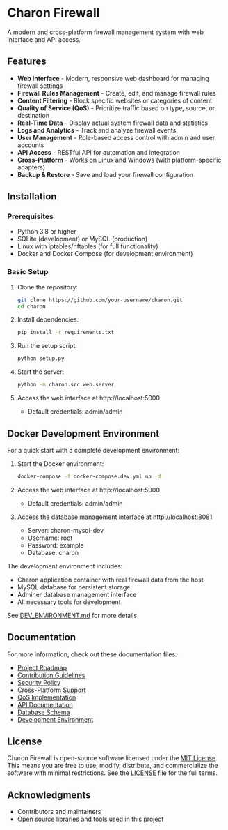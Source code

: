 # Charon Firewall

A modern and cross-platform firewall management system with web interface and API access.

## Features

* **Web Interface** - Modern, responsive web dashboard for managing firewall settings
* **Firewall Rules Management** - Create, edit, and manage firewall rules
* **Content Filtering** - Block specific websites or categories of content
* **Quality of Service (QoS)** - Prioritize traffic based on type, source, or destination
* **Real-Time Data** - Display actual system firewall data and statistics
* **Logs and Analytics** - Track and analyze firewall events
* **User Management** - Role-based access control with admin and user accounts
* **API Access** - RESTful API for automation and integration
* **Cross-Platform** - Works on Linux and Windows (with platform-specific adapters)
* **Backup & Restore** - Save and load your firewall configuration

## Installation

### Prerequisites

* Python 3.8 or higher
* SQLite (development) or MySQL (production)
* Linux with iptables/nftables (for full functionality)
* Docker and Docker Compose (for development environment)

### Basic Setup

1. Clone the repository:
   ```bash
   git clone https://github.com/your-username/charon.git
   cd charon
   ```

2. Install dependencies:
   ```bash
   pip install -r requirements.txt
   ```

3. Run the setup script:
   ```bash
   python setup.py
   ```

4. Start the server:
   ```bash
   python -m charon.src.web.server
   ```

5. Access the web interface at http://localhost:5000
   - Default credentials: admin/admin

## Docker Development Environment

For a quick start with a complete development environment:

1. Start the Docker environment:
   ```bash
   docker-compose -f docker-compose.dev.yml up -d
   ```

2. Access the web interface at http://localhost:5000
   - Default credentials: admin/admin

3. Access the database management interface at http://localhost:8081
   - Server: charon-mysql-dev
   - Username: root
   - Password: example
   - Database: charon

The development environment includes:
- Charon application container with real firewall data from the host
- MySQL database for persistent storage
- Adminer database management interface
- All necessary tools for development

See [DEV_ENVIRONMENT.md](DEV_ENVIRONMENT.md) for more details.

## Documentation

For more information, check out these documentation files:

* [Project Roadmap](ROADMAP.md)
* [Contribution Guidelines](CONTRIBUTION.md)
* [Security Policy](SECURITY.md)
* [Cross-Platform Support](CROSS_PLATFORM.md)
* [QoS Implementation](QOS_IMPLEMENTATION.md)
* [API Documentation](documentation.md)
* [Database Schema](doc/database.md)
* [Development Environment](DEV_ENVIRONMENT.md)

## License

Charon Firewall is open-source software licensed under the [MIT License](LICENSE). This means you are free to use, modify, distribute, and commercialize the software with minimal restrictions. See the [LICENSE](LICENSE) file for the full terms.

## Acknowledgments

- Contributors and maintainers
- Open source libraries and tools used in this project 